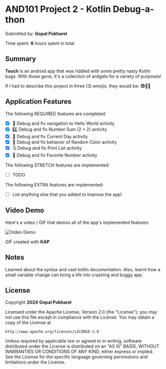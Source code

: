 # AND101 Project 2 - Kotlin Debug-a-thon

Submitted by: **Gopal Pokharel**

Time spent: **6** hours spent in total

## Summary

**Touch** is an android app that was riddled with some pretty nasty Kotlin bugs.  With those gone, it's a collection of widgets for a variety of purposes! 

If I had to describe this project in three (3) emojis, they would be: **😓🤕🤩**

## Application Features

The following REQUIRED features are completed:

- [X] 👋 Debug and fix navigation to Hello World activity
- [X] 4️⃣ Debug and fix Number Sum (2 + 2) activity
- [X] 📅 Debug and fix Current Day activity 
- [X] 🌈 Debug and fix behavior of Random Color activity
- [X] 🗒️ Debug and fix Print List activity
- [X] 💯 Debug and fix Favorite Number activity

The following STRETCH features are implemented:

- [ ] TODO

The following EXTRA features are implemented:

- [ ] List anything else that you added to improve the app!

## Video Demo

Here's a video / GIF that demos all of the app's implemented features:

<img src='https://imgur.com/a/hn6X3Ig.gif' title='Video Demo' width='' alt='Video Demo' />

GIF created with **KAP**

## Notes

Learned about the syntax and vast kotlin documentation. Also, learnt how a small variable change can bring a life into crashing and buggy app.

## License

Copyright **2024** **Gopal Pokharel**

Licensed under the Apache License, Version 2.0 (the "License");
you may not use this file except in compliance with the License.
You may obtain a copy of the License at

    http://www.apache.org/licenses/LICENSE-2.0

Unless required by applicable law or agreed to in writing, software
distributed under the License is distributed on an "AS IS" BASIS,
WITHOUT WARRANTIES OR CONDITIONS OF ANY KIND, either express or implied.
See the License for the specific language governing permissions and
limitations under the License.
